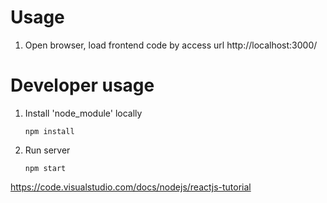 # Usage
1. Open browser, load frontend code by access url http://localhost:3000/

# Developer usage
1. Install 'node_module' locally
    ```shell
    npm install
    ```
1. Run server
    ```shell
    npm start
    ```

https://code.visualstudio.com/docs/nodejs/reactjs-tutorial